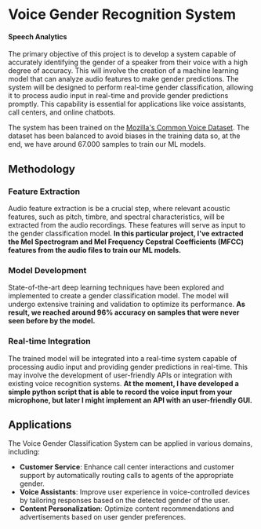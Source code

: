 # Voice Gender Recognition System
#### Speech Analytics
The primary objective of this project is to develop a system capable of accurately identifying the gender of a speaker from their voice with a high degree of accuracy. This will involve the creation of a machine learning model that can analyze audio features to make gender predictions. The system will be designed to perform real-time gender classification, allowing it to process audio input in real-time and provide gender predictions promptly. This capability is essential for applications like voice assistants, call centers, and online chatbots.

The system has been trained on the [Mozilla's Common Voice Dataset](https://www.kaggle.com/datasets/mozillaorg/common-voice). The dataset has been balanced to avoid biases in the training data so, at the end, we have around 67.000 samples to train our ML models.

## Methodology

### Feature Extraction
Audio feature extraction is be a crucial step, where relevant acoustic features, such as pitch, timbre, and spectral characteristics, will be extracted from the audio recordings. These features will serve as input to the gender classification model. **In this particular project, I've extracted the Mel Spectrogram and Mel Frequency Cepstral Coefficients (MFCC) features from the audio files to train our ML models.**

### Model Development
State-of-the-art deep learning techniques have been explored and implemented to create a gender classification model. The model will undergo extensive training and validation to optimize its performance. **As result, we reached around 96% accuracy on samples that were never seen before by the model.**

### Real-time Integration
The trained model will be integrated into a real-time system capable of processing audio input and providing gender predictions in real-time. This may involve the development of user-friendly APIs or integration with existing voice recognition systems. **At the moment, I have developed a simple python script that is able to record the voice input from your microphone, but later I might implement an API with an user-friendly GUI.**

## Applications

The Voice Gender Classification System can be applied in various domains, including:

- **Customer Service**: Enhance call center interactions and customer support by automatically routing calls to agents of the appropriate gender.
- **Voice Assistants**: Improve user experience in voice-controlled devices by tailoring responses based on the detected gender of the user.
- **Content Personalization**: Optimize content recommendations and advertisements based on user gender preferences.